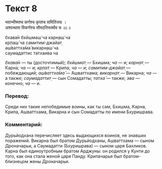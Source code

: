 # Текст 8

भवान्भीष्मश्च कर्णश्च कृपश्च समितिंजयः ।  
अश्वत्थामा विकर्णश्च सौमदत्तिस्तथैव च ॥८॥

бхава̄н бхӣшмаш́ ча карн̣аш́ ча  
кр̣паш́ ча самитим̇-джайат̣  
аш́ваттха̄ма̄ викарн̣аш́ ча  
саумадаттис татхаива ча

_бхава̄н_ — ты (досточтимый); _бхӣшмат̣_ — Бхишма; _ча_ — и; _карн̣ат̣_ — Карна; _ча_ — и; _кр̣пат̣_ — Крипа; _ча_ — и; _самитим-джайат̣_ — побеждающий; _аш́ваттха̄ма̄_ — Ашваттхама; _викарн̣ат̣_ — Викарна; _ча_ — а также; _саумадаттит̣_ — сын Сомадатты; _татха̄_ — также; _эва_ — конечно; _ча_ — и.

### Перевод:

Среди них такие непобедимые воины, как ты сам, Бхишма, Карна, Крипа, Ашваттхама, Викарна и сын Сомадатты по имени Бхуришрава.

### Комментарий:

Дурьйодхана перечисляет здесь выдающихся воинов, не знавших поражений. Викарна был братом Дурьйодханы, Ашваттхама — сыном Дроначарьи, а Саумадатти (Бхуришрава) — сыном царя Бахликов. Карна был единоутробным братом Арджуны: он родился у Кунти до того, как она стала женой царя Панду. Крипачарья был братом-близнецом жены Дроначарьи.